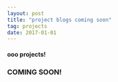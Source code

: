 ```yaml
---
layout: post
title: "project blogs coming soon"
tag: projects
date: 2017-01-01
---
```


#### ooo projects!
### COMING SOON!
